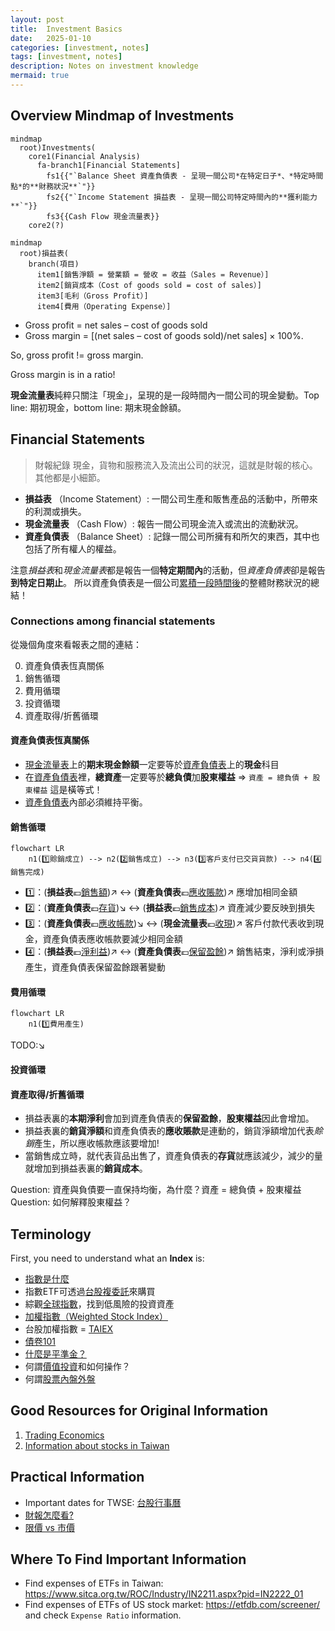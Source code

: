 ```yaml
---
layout: post
title:  Investment Basics
date:   2025-01-10
categories: [investment, notes]
tags: [investment, notes]
description: Notes on investment knowledge
mermaid: true
---
```


## Overview Mindmap of Investments

```mermaid
mindmap
  root)Investments(
    core1(Financial Analysis)
      fa-branch1[Financial Statements]
        fs1{{"`Balance Sheet 資產負債表 - 呈現一間公司*在特定日子*、*特定時間點*的**財務狀況**`"}}
        fs2{{"`Income Statement 損益表 - 呈現一間公司特定時間內的**獲利能力**`"}}
        fs3{{Cash Flow 現金流量表}}
    core2(?)
```

```mermaid
mindmap
  root)損益表(
    branch(項目)
      item1[銷售淨額 = 營業額 = 營收 = 收益（Sales = Revenue）]
      item2[銷貨成本（Cost of goods sold = cost of sales）]
      item3[毛利（Gross Profit）]
      item4[費用（Operating Expense）]
```

- Gross profit = net sales – cost of goods sold
- Gross margin = [(net sales – cost of goods sold)/net sales] × 100%.

So, gross profit != gross margin.

Gross margin is in a ratio!

**現金流量表**純粹只關注「現金」，呈現的是一段時間內一間公司的現金變動。Top line: 期初現金，bottom line: 期末現金餘額。


## Financial Statements

> 財報紀錄 現金，貨物和服務流入及流出公司的狀況，這就是財報的核心。其他都是小細節。

- **損益表** （Income Statement）: 一間公司生產和販售產品的活動中，所帶來的利潤或損失。
- **現金流量表** （Cash Flow）: 報告一間公司現金流入或流出的流動狀況。
- **資產負債表** （Balance Sheet）: 記錄一間公司所擁有和所欠的東西，其中也包括了所有權人的權益。

注意*損益表*和*現金流量表*都是報告一個**特定期間內**的活動，但*資產負債表*卻是報告**到特定日期止**。
所以資產負債表是一個公司<ins>累積一段時間後</ins>的整體財務狀況的總結！


### Connections among financial statements

從幾個角度來看報表之間的連結：

0. 資產負債表恆真關係
1. 銷售循環
2. 費用循環
3. 投資循環
4. 資產取得/折舊循環

#### 資產負債表恆真關係

- <ins>現金流量表</ins>上的**期末現金餘額**一定要等於<ins>資產負債表</ins>上的**現金**科目
- 在<ins>資產負債表</ins>裡，**總資產**一定要等於**總負債**加**股東權益** => `資產 = 總負債 + 股東權益` 這是橫等式！
- <ins>資產負債表</ins>內部必須維持平衡。

#### 銷售循環

```mermaid
flowchart LR
    n1(1️⃣賒銷成立) --> n2(2️⃣銷售成立) --> n3(3️⃣客戶支付已交貨貨款) --> n4(4️⃣銷售完成)
```

- 1️⃣：(**損益表**💶<ins>銷售額</ins>)↗️ ↔️ (**資產負債表**💶<ins>應收賬款</ins>)↗️ 應增加相同金額
- 2️⃣：(**資產負債表**💶<ins>存貨</ins>)↘️ ↔️ (**損益表**💶<ins>銷售成本</ins>)↗️ 資產減少要反映到損失
- 3️⃣：(**資產負債表**💶<ins>應收帳款</ins>)↘️ ↔️ (**現金流量表**💶<ins>收現</ins>)↗️ 客戶付款代表收到現金，資產負債表應收帳款要減少相同金額
- 4️⃣：(**損益表**💶<ins>淨利益</ins>)↗️ ↔️ (**資產負債表**💶<ins>保留盈餘</ins>)↗️ 銷售結束，淨利或淨損產生，資產負債表保留盈餘跟著變動


#### 費用循環

```mermaid
flowchart LR
    n1(1️⃣費用產生)
```

TODO:↘️


#### 投資循環
#### 資產取得/折舊循環


- 損益表裏的**本期淨利**會加到資產負債表的**保留盈餘**，**股東權益**因此會增加。
- 損益表裏的**銷貨淨額**和資產負債表的**應收賬款**是連動的，銷貨淨額增加代表*賒銷*產生，所以應收帳款應該要增加!
- 當銷售成立時，就代表貨品出售了，資產負債表的**存貨**就應該減少，減少的量就增加到損益表裏的**銷貨成本**。

Question: 資產與負債要一直保持均衡，為什麼？資產 = 總負債 + 股東權益
Question: 如何解釋股東權益？


## Terminology

First, you need to understand what an **Index** is:

- [指數是什麼][index]
- 指數ETF可透過[台股複委託][sub-brokerage]來購買
- 綜觀[全球指數][global-index]，找到低風險的投資資產
- [加權指數（Weighted Stock Index）][wsi]
- 台股加權指數 = [TAIEX][taiex]
- [債卷101][bonds]
- [什麼是平準金？][balance]
- 何謂[價值投資][value-investment]和如何操作？
- 何謂[股票內盤外盤][in-out]


## Good Resources for Original Information

1. [Trading Economics][tradingeconomics]
2. [Information about stocks in Taiwan][goodinfo]


## Practical Information

- Important dates for TWSE: [台股行事曆][agenda]
- [財報怎麼看?][f-statements]
- [限價 vs 市價][limited-market]


## Where To Find Important Information

- Find expenses of ETFs in Taiwan: https://www.sitca.org.tw/ROC/Industry/IN2211.aspx?pid=IN2222_01
- Find expenses of ETFs of US stock market: https://etfdb.com/screener/ and check `Expense Ratio` information.


[index]: https://rich01.com/what-is-index-0/
[global-index]: https://rich01.com/global-important-index-review/
[sub-brokerage]: https://rich01.com/what-sub-brokerage/
[wsi]: https://rich01.com/blog-pos-19/
[taiex]: https://en.wikipedia.org/wiki/TAIEX
[bonds]: https://rich01.com/what-is-bonds/
[tradingeconomics]: https://tradingeconomics.com/
[goodinfo]: https://goodinfo.tw/tw/index.asp
[agenda]: https://rich01.com/invest-schedule/
[f-statements]: https://rich01.com/read-financial-statements/?
[limited-market]: https://rich01.com/rod-ioc-fok-aon-01/
[balance]: https://rich01.com/fund-dividend-balance/
[value-investment]: https://rich01.com/what-is-value-investing/
[in-out]: https://rich01.com/sell-buy-in-out-ratio/
